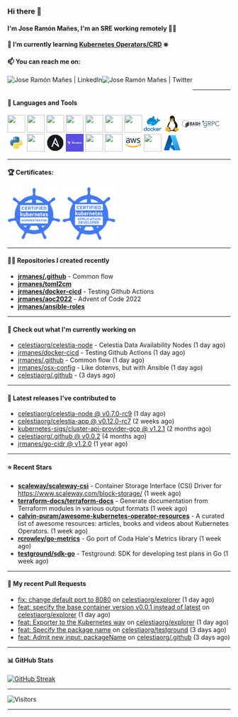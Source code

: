 ### Hi there 👋

#### I'm Jose Ramón Mañes, I'm an SRE working remotely 👨‍💻

####  🌱 I’m currently learning [Kubernetes Operators/CRD](https://kubernetes.io/docs/concepts/extend-kubernetes/operator/) ⎈
####  📫 You can reach me on:

<a href="https://www.linkedin.com/in/joseramonmanesblasco/"><img align="left" alt="Jose Ramón Mañes | LinkedIn" height="32" src="https://img.shields.io/badge/linkedin-%230077B5.svg?&style=for-the-badge&logo=linkedin&logoColor=white"/></a>
<a href="https://twitter.com/jrmanes_"><img align="left" alt="Jose Ramón Mañes | Twitter" height="32" src="https://img.shields.io/badge/Twitter-1DA1F2?style=for-the-badge&logo=twitter&logoColor=white"/></a>
<br/>

---

#### 🔨 Languages and Tools
<p align="left">
<code><img width="40" height="40" src="https://go.dev/blog/go-brand/Go-Logo/PNG/Go-Logo_Blue.png"></code>
<code><img width="40" height="40" src="https://www.vectorlogo.zone/logos/kubernetes/kubernetes-icon.svg"></code>
<code><img width="40" height="40" src="https://cluster-api.sigs.k8s.io/images/introduction.svg"></code>
<code><img width="40" height="40" src="https://cncf-branding.netlify.app/img/projects/argo/icon/color/argo-icon-color.png"></code>
<code><img width="40" height="40" src="https://camo.githubusercontent.com/bd5b74426b7087fe4c8568458993dfff11001c3b9f0a2483e1da43650cbe0672/68747470733a2f2f7777772e766563746f726c6f676f2e7a6f6e652f6c6f676f732f697374696f696f2f697374696f696f2d69636f6e2e737667"></code>
<code><img width="40" height="40" src="https://avatars.githubusercontent.com/u/3380462?s=200&v=4"></code>
<code><img width="40" height="40" src="https://avatars.githubusercontent.com/u/49725059?s=200&v=4"></code>
<code><img width="40" height="40" src="https://github.com/github/explore/raw/main/topics/docker/docker.png"></code>
<code><img width="40" height="40" src="https://github.com/github/explore/raw/main/topics/linux/linux.png"></code>
<code><img width="40" height="40" src="https://github.com/github/explore/raw/main/topics/bash/bash.png"></code>
<code><img width="40" height="40" src="https://raw.githubusercontent.com/github/explore/main/topics/grpc/grpc.png"></code>
<code><img width="40" height="40" src="https://raw.githubusercontent.com/github/explore/main/topics/python/python.png"></code>
<code><img width="40" height="40" src="https://miqh.gallerycdn.vsassets.io/extensions/miqh/vscode-language-rust/0.14.0/1536151476041/Microsoft.VisualStudio.Services.Icons.Default"></code>
<code><img width="40" height="40" src="https://github.com/github/explore/raw/main/topics/ansible/ansible.png"></code>
<code><img width="40" height="40" src="https://raw.githubusercontent.com/github/explore/80688e429a7d4ef2fca1e82350fe8e3517d3494d/topics/terraform/terraform.png"></code>
<code><img width="40" height="40" src="https://www.vectorlogo.zone/logos/vagrantup/vagrantup-icon.svg"></code>
<code><img width="40" height="40" src="https://avatars.githubusercontent.com/u/10203055?s=200&v=4"></code>
<code><img width="40" height="40" src="https://github.com/github/explore/raw/main/topics/aws/aws.png"></code>
<code><img width="40" height="40" src="https://www.vectorlogo.zone/logos/google_cloud/google_cloud-icon.svg"></code>
<code><img width="40" height="40" src="https://raw.githubusercontent.com/github/explore/80688e429a7d4ef2fca1e82350fe8e3517d3494d/topics/azure/azure.png"></code>
</p>

---

#### 🏆 Certificates:

<a href="https://www.credly.com/badges/bbcfc5a2-085d-4661-b385-0ce108904e8c/public_url"><img alt="CKA" width="120" height="120" src="https://raw.githubusercontent.com/cncf/artwork/master/other/cka/color/kubernetes-cka-color.png"/></a>
<a href="https://www.credly.com/badges/bbcfc5a2-085d-4661-b385-0ce108904e8c/public_url"><img alt="CKAD" width="120" height="120" src="https://raw.githubusercontent.com/cncf/artwork/master/other/ckad/color/kubernetes-ckad-color.png"/></a>

---

#### 👨‍💻 Repositories I created recently
- **[jrmanes/.github](https://github.com/jrmanes/.github)** - Common flow
- **[jrmanes/toml2cm](https://github.com/jrmanes/toml2cm)**
- **[jrmanes/docker-cicd](https://github.com/jrmanes/docker-cicd)** - Testing Github Actions
- **[jrmanes/aoc2022](https://github.com/jrmanes/aoc2022)** - Advent of Code 2022
- **[jrmanes/ansible-roles](https://github.com/jrmanes/ansible-roles)**

---

#### 👷 Check out what I'm currently working on


- [celestiaorg/celestia-node](https://github.com/celestiaorg/celestia-node) - Celestia Data Availability Nodes (1 day ago)
- [jrmanes/docker-cicd](https://github.com/jrmanes/docker-cicd) - Testing Github Actions (1 day ago)
- [jrmanes/.github](https://github.com/jrmanes/.github) - Common flow (1 day ago)
- [jrmanes/osx-config](https://github.com/jrmanes/osx-config) - Like dotenvs, but with Ansible (1 day ago)
- [celestiaorg/.github](https://github.com/celestiaorg/.github) -  (3 days ago)

---

#### 🚀 Latest releases I've contributed to


- [celestiaorg/celestia-node @ v0.7.0-rc9](https://github.com/celestiaorg/celestia-node/releases/tag/v0.7.0-rc9) (1 day ago)
- [celestiaorg/celestia-app @ v0.12.0-rc7](https://github.com/celestiaorg/celestia-app/releases/tag/v0.12.0-rc7) (2 weeks ago)
- [kubernetes-sigs/cluster-api-provider-gcp @ v1.2.1](https://github.com/kubernetes-sigs/cluster-api-provider-gcp/releases/tag/v1.2.1) (2 months ago)
- [celestiaorg/.github @ v0.0.2](https://github.com/celestiaorg/.github/releases/tag/v0.0.2) (4 months ago)
- [jrmanes/go-cidr @ v1.2.0](https://github.com/jrmanes/go-cidr/releases/tag/v1.2.0) (1 year ago)

---

#### ⭐ Recent Stars


- **[scaleway/scaleway-csi](https://github.com/scaleway/scaleway-csi)** - Container Storage Interface (CSI) Driver for https://www.scaleway.com/block-storage/ (1 week ago)
- **[terraform-docs/terraform-docs](https://github.com/terraform-docs/terraform-docs)** - Generate documentation from Terraform modules in various output formats (1 week ago)
- **[calvin-puram/awesome-kubernetes-operator-resources](https://github.com/calvin-puram/awesome-kubernetes-operator-resources)** - A curated list of awesome resources: articles, books and videos about Kubernetes Operators. (1 week ago)
- **[rcrowley/go-metrics](https://github.com/rcrowley/go-metrics)** - Go port of Coda Hale&#39;s Metrics library (1 week ago)
- **[testground/sdk-go](https://github.com/testground/sdk-go)** - Testground: SDK for developing test plans in Go (1 week ago)

---

#### 🔨 My recent Pull Requests


- [fix: change default port to 8080](https://github.com/celestiaorg/explorer/pull/3) on [celestiaorg/explorer](https://github.com/celestiaorg/explorer) (1 day ago)
- [feat: specify the base container version v0.0.1 instead of latest](https://github.com/celestiaorg/explorer/pull/2) on [celestiaorg/explorer](https://github.com/celestiaorg/explorer) (1 day ago)
- [feat: Exporter to the Kubernetes way](https://github.com/celestiaorg/explorer/pull/1) on [celestiaorg/explorer](https://github.com/celestiaorg/explorer) (1 day ago)
- [feat: Specify the package name](https://github.com/celestiaorg/testground/pull/10) on [celestiaorg/testground](https://github.com/celestiaorg/testground) (3 days ago)
- [feat: Admit new input: packageName](https://github.com/celestiaorg/.github/pull/36) on [celestiaorg/.github](https://github.com/celestiaorg/.github) (3 days ago)

---

#### 📊 GitHub Stats

[![GitHub Streak](https://github-readme-streak-stats.herokuapp.com?user=jrmanes&theme=tokyonight&date_format=M%20j%5B%2C%20Y%5D)](https://git.io/streak-stats) 

--- 

![Visitors](https://visitor-badge.glitch.me/badge?page_id=github/jrmanes)

---
